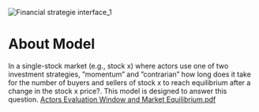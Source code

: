 
![Financial strategie interface_1](https://github.com/user-attachments/assets/73ecd275-a1e4-4b91-8dbc-1dd6db476dd5)

# About Model
In a single-stock market (e.g., stock x) where actors use one of two investment strategies, ”momentum” and ”contrarian” how long does it take for the number of buyers and sellers of stock x to reach equilibrium after a change in the stock x price?. This model is designed to answer this question.
[Actors Evaluation Window and Market Equilibrium.pdf](https://github.com/user-attachments/files/16484918/Actors.Evaluation.Window.and.Market.Equilibrium.pdf)
